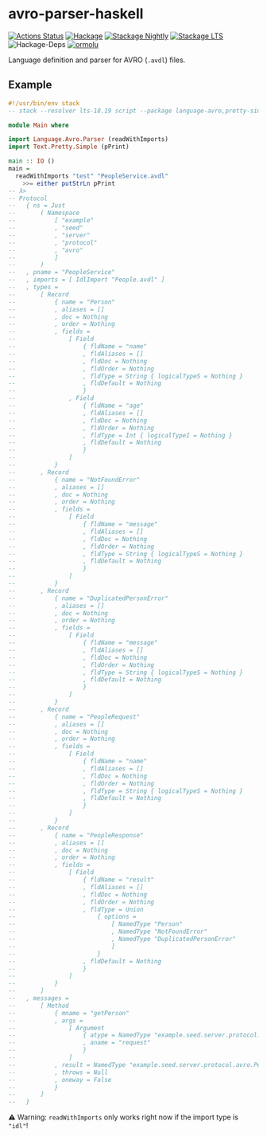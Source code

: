# avro-parser-haskell

[![Actions Status](https://github.com/higherkindness/avro-parser-haskell/workflows/Haskell%20CI/badge.svg)](https://github.com/higherkindness/avro-parser-haskell/actions)
[![Hackage](https://img.shields.io/hackage/v/language-avro.svg?logo=haskell)](https://hackage.haskell.org/package/language-avro)
[![Stackage Nightly](http://stackage.org/package/language-avro/badge/nightly)](http://stackage.org/nightly/package/language-avro)
[![Stackage LTS](http://stackage.org/package/language-avro/badge/lts)](http://stackage.org/lts/package/language-avro)
![Hackage-Deps](https://img.shields.io/hackage-deps/v/language-avro?style=flat)
[![ormolu](https://img.shields.io/badge/styled%20with-ormolu-blueviolet)](https://github.com/tweag/ormolu)

Language definition and parser for AVRO (`.avdl`) files.

## Example

```haskell
#!/usr/bin/env stack
-- stack --resolver lts-18.19 script --package language-avro,pretty-simple

module Main where

import Language.Avro.Parser (readWithImports)
import Text.Pretty.Simple (pPrint)

main :: IO ()
main =
  readWithImports "test" "PeopleService.avdl"
    >>= either putStrLn pPrint
-- λ>
-- Protocol
--   { ns = Just
--       ( Namespace
--           [ "example"
--           , "seed"
--           , "server"
--           , "protocol"
--           , "avro"
--           ]
--       )
--   , pname = "PeopleService"
--   , imports = [ IdlImport "People.avdl" ]
--   , types =
--       [ Record
--           { name = "Person"
--           , aliases = []
--           , doc = Nothing
--           , order = Nothing
--           , fields =
--               [ Field
--                   { fldName = "name"
--                   , fldAliases = []
--                   , fldDoc = Nothing
--                   , fldOrder = Nothing
--                   , fldType = String { logicalTypeS = Nothing }
--                   , fldDefault = Nothing
--                   }
--               , Field
--                   { fldName = "age"
--                   , fldAliases = []
--                   , fldDoc = Nothing
--                   , fldOrder = Nothing
--                   , fldType = Int { logicalTypeI = Nothing }
--                   , fldDefault = Nothing
--                   }
--               ]
--           }
--       , Record
--           { name = "NotFoundError"
--           , aliases = []
--           , doc = Nothing
--           , order = Nothing
--           , fields =
--               [ Field
--                   { fldName = "message"
--                   , fldAliases = []
--                   , fldDoc = Nothing
--                   , fldOrder = Nothing
--                   , fldType = String { logicalTypeS = Nothing }
--                   , fldDefault = Nothing
--                   }
--               ]
--           }
--       , Record
--           { name = "DuplicatedPersonError"
--           , aliases = []
--           , doc = Nothing
--           , order = Nothing
--           , fields =
--               [ Field
--                   { fldName = "message"
--                   , fldAliases = []
--                   , fldDoc = Nothing
--                   , fldOrder = Nothing
--                   , fldType = String { logicalTypeS = Nothing }
--                   , fldDefault = Nothing
--                   }
--               ]
--           }
--       , Record
--           { name = "PeopleRequest"
--           , aliases = []
--           , doc = Nothing
--           , order = Nothing
--           , fields =
--               [ Field
--                   { fldName = "name"
--                   , fldAliases = []
--                   , fldDoc = Nothing
--                   , fldOrder = Nothing
--                   , fldType = String { logicalTypeS = Nothing }
--                   , fldDefault = Nothing
--                   }
--               ]
--           }
--       , Record
--           { name = "PeopleResponse"
--           , aliases = []
--           , doc = Nothing
--           , order = Nothing
--           , fields =
--               [ Field
--                   { fldName = "result"
--                   , fldAliases = []
--                   , fldDoc = Nothing
--                   , fldOrder = Nothing
--                   , fldType = Union
--                       { options =
--                           [ NamedType "Person"
--                           , NamedType "NotFoundError"
--                           , NamedType "DuplicatedPersonError"
--                           ]
--                       }
--                   , fldDefault = Nothing
--                   }
--               ]
--           }
--       ]
--   , messages =
--       [ Method
--           { mname = "getPerson"
--           , args =
--               [ Argument
--                   { atype = NamedType "example.seed.server.protocol.avro.PeopleRequest"
--                   , aname = "request"
--                   }
--               ]
--           , result = NamedType "example.seed.server.protocol.avro.PeopleResponse"
--           , throws = Null
--           , oneway = False
--           }
--       ]
--   }
```

⚠️ Warning: `readWithImports` only works right now if the import type is `"idl"`!
